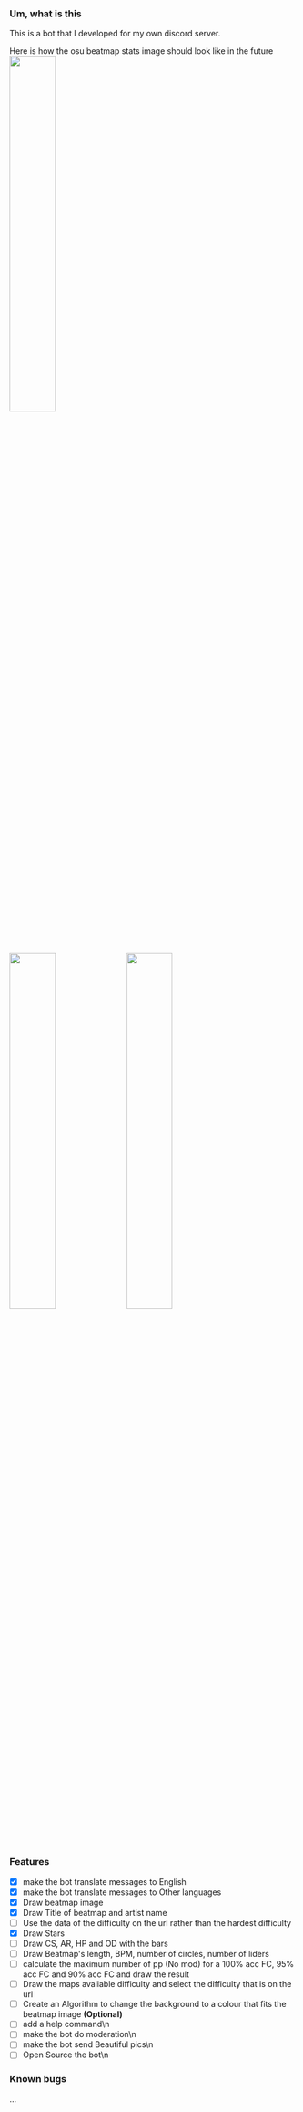 ### Um, what is this
This is a bot that I developed for my own discord server.

Here is how the osu beatmap stats image should look like in the future\
<img src="https://i.imgur.com/LPqEwxV.png" width="40%">

<img src="https://i.imgur.com/wunBfT4.png" width="40%">

<img src="https://i.imgur.com/uSAwLW2.png" width="40%">


### Features
 - [x] make the bot translate messages to English
 - [x] make the bot translate messages to Other languages
 - [x] Draw beatmap image
 - [x] Draw Title of beatmap and artist name
 - [ ] Use the data of the difficulty on the url rather than the hardest difficulty
 - [x] Draw Stars
 - [ ] Draw CS, AR, HP and OD with the bars
 - [ ] Draw Beatmap's length, BPM, number of circles, number of liders
 - [ ] calculate the maximum number of pp (No mod) for a 100% acc FC, 95% acc FC and 90% acc FC and draw the result
 - [ ] Draw the maps avaliable difficulty and select the difficulty that is on the url
 - [ ] Create an Algorithm to change the background to a colour that fits the beatmap image **(Optional)**
 - [ ] add a help command\n
 - [ ] make the bot do moderation\n
 - [ ] make the bot send Beautiful pics\n
 - [ ] Open Source the bot\n

### Known bugs
...